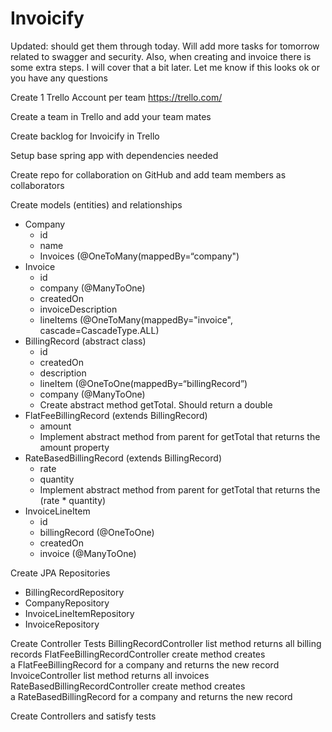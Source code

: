 # Invoicify

Updated: should get them through today. Will add more tasks for tomorrow related to swagger and security. Also, when creating and invoice there is some extra steps. I will cover that a bit later. Let me know if this looks ok or you have any questions

Create 1 Trello Account per team
https://trello.com/

Create a team in Trello and add your team mates

Create backlog for Invoicify in Trello

Setup base spring app with dependencies needed

Create repo for collaboration on GitHub and add team members as collaborators

Create models (entities) and relationships
  * Company
      * id
      * name
      * Invoices (@OneToMany(mappedBy=“company")
  * Invoice
      * id
      * company (@ManyToOne)
      * createdOn
      * invoiceDescription
      * lineItems (@OneToMany(mappedBy="invoice", cascade=CascadeType.ALL)
  * BillingRecord (abstract class)
      * id
      * createdOn
      * description
      * lineItem (@OneToOne(mappedBy=“billingRecord”)
      * company (@ManyToOne)
      * Create abstract method getTotal. Should return a double
  * FlatFeeBillingRecord (extends BillingRecord)
      * amount
      * Implement abstract method from parent for getTotal that returns the amount property
  * RateBasedBillingRecord (extends BillingRecord)
      * rate
      * quantity
     * Implement abstract method from parent for getTotal that returns the (rate * quantity)
  * InvoiceLineItem
      * id
      * billingRecord (@OneToOne) 
      * createdOn
      * invoice (@ManyToOne)

Create JPA Repositories
  * BillingRecordRepository
  * CompanyRepository
  * InvoiceLineItemRepository
  * InvoiceRepository

Create Controller Tests
BillingRecordController
list method returns all billing records
FlatFeeBillingRecordController
create method creates a FlatFeeBillingRecord for a company and returns the new record
InvoiceController
list method returns all invoices
RateBasedBillingRecordController
create method creates a RateBasedBillingRecord for a company and returns the new record

Create Controllers and satisfy tests
	




